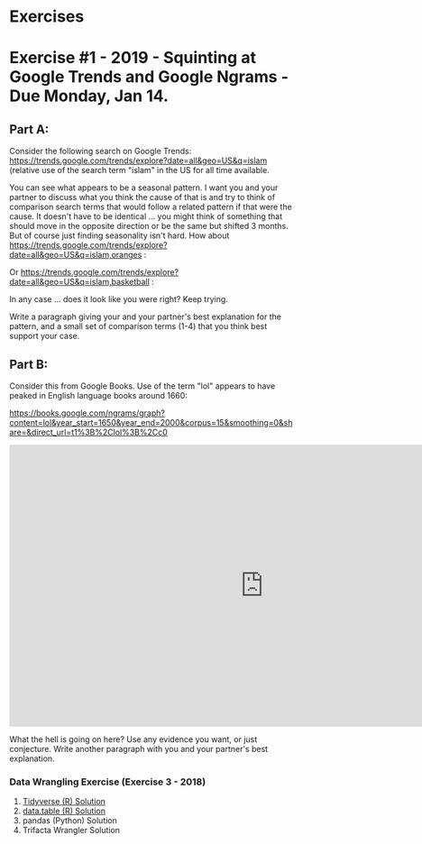 # Exercises

# Exercise #1 - 2019 - Squinting at Google Trends and Google Ngrams - Due Monday, Jan 14.

## Part A:

Consider the following search on Google Trends: https://trends.google.com/trends/explore?date=all&geo=US&q=islam (relative use of the search term "islam" in the US for all time available.

<script type="text/javascript" src="https://ssl.gstatic.com/trends_nrtr/1671_RC04/embed_loader.js"></script> <script type="text/javascript"> trends.embed.renderExploreWidget("TIMESERIES", {"comparisonItem":[{"keyword":"islam","geo":"US","time":"2004-01-01 2019-01-07"}],"category":0,"property":""}, {"exploreQuery":"date=all&geo=US&q=islam","guestPath":"https://trends.google.com:443/trends/embed/"}); </script>

You can see what appears to be a seasonal pattern. I want you and your partner to discuss what you think the cause of that is and try to think of comparison search terms that would follow a related pattern if that were the cause. It doesn't have to be identical ... you might think of something that should move in the opposite direction or be the same but shifted 3 months. But of course just finding seasonality isn't hard. How about https://trends.google.com/trends/explore?date=all&geo=US&q=islam,oranges :

<script type="text/javascript" src="https://ssl.gstatic.com/trends_nrtr/1671_RC04/embed_loader.js"></script> <script type="text/javascript"> trends.embed.renderExploreWidget("TIMESERIES", {"comparisonItem":[{"keyword":"islam","geo":"US","time":"2004-01-01 2019-01-07"},{"keyword":"oranges","geo":"US","time":"2004-01-01 2019-01-07"}],"category":0,"property":""}, {"exploreQuery":"date=all&geo=US&q=islam,oranges","guestPath":"https://trends.google.com:443/trends/embed/"}); </script> 

Or https://trends.google.com/trends/explore?date=all&geo=US&q=islam,basketball :

<script type="text/javascript" src="https://ssl.gstatic.com/trends_nrtr/1671_RC04/embed_loader.js"></script> <script type="text/javascript"> trends.embed.renderExploreWidget("TIMESERIES", {"comparisonItem":[{"keyword":"islam","geo":"US","time":"2004-01-01 2019-01-07"},{"keyword":"basketball","geo":"US","time":"2004-01-01 2019-01-07"}],"category":0,"property":""}, {"exploreQuery":"date=all&geo=US&q=islam,basketball","guestPath":"https://trends.google.com:443/trends/embed/"}); </script>

In any case ... does it look like you were right? Keep trying.

Write a paragraph giving your and your partner's best explanation for the pattern, and a small set of comparison terms (1-4) that you think best support your case. 

## Part B:

Consider this from Google Books. Use of the term "lol" appears to have peaked in English language books around 1660:

https://books.google.com/ngrams/graph?content=lol&year_start=1650&year_end=2000&corpus=15&smoothing=0&share=&direct_url=t1%3B%2Clol%3B%2Cc0

<iframe name="ngram_chart" src="https://books.google.com/ngrams/interactive_chart?content=lol&year_start=1650&year_end=2000&corpus=15&smoothing=0&share=&direct_url=t1%3B%2Clol%3B%2Cc0" width=900 height=500 marginwidth=0 marginheight=0 hspace=0 vspace=0 frameborder=0 scrolling=no></iframe>

What the hell is going on here? Use any evidence you want, or just conjecture. Write another paragraph with you and your partner's best explanation.



### Data Wrangling Exercise (Exercise 3 - 2018)

1. [Tidyverse (R) Solution](https://burtmonroe.github.io/SoDA501/Exercises/Exercise3-2018/TidyverseSolution)
2. [data.table (R) Solution](https://burtmonroe.github.io/SoDA501/Exercises/Exercise3-2018/data.tableSolution)
3. pandas (Python) Solution
4. Trifacta Wrangler Solution
